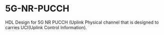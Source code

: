 # 5G-NR-PUCCH
HDL Design for 5G NR PUCCH (Uplink Physical channel that is designed to carries UCI(Uplink Control Information).
